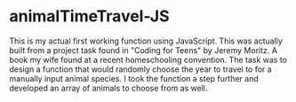# animalTimeTravel-JS
This is my actual first working function using JavaScript. This was actually built from a project task found in "Coding for Teens" by Jeremy Moritz. A book my wife found at a recent homeschooling convention. The task was to design a function that would randomly choose the year to travel to for a manually input animal species. I took the function a step further and developed an array of animals to choose from as well.
